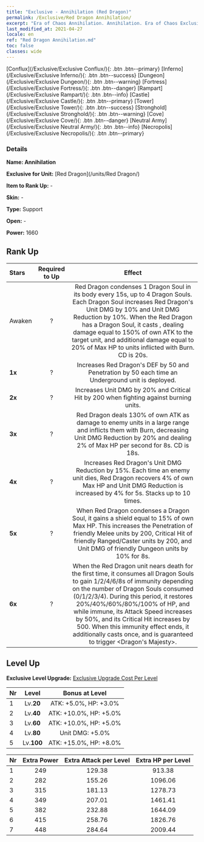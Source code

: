 ```yaml
---
title: "Exclusive - Annihilation (Red Dragon)"
permalink: /Exclusive/Red Dragon Annihilation/
excerpt: "Era of Chaos Annihilation. Annihilation. Era of Chaos Exclusive Annihilation. Red Dragon Exclusive."
last_modified_at: 2021-04-27
locale: en
ref: "Red Dragon Annihilation.md"
toc: false
classes: wide
---
```

 [Conflux](/Exclusive/Exclusive Conflux/){: .btn .btn--primary} [Inferno](/Exclusive/Exclusive Inferno/){: .btn .btn--success} [Dungeon](/Exclusive/Exclusive Dungeon/){: .btn .btn--warning} [Fortress](/Exclusive/Exclusive Fortress/){: .btn .btn--danger} [Rampart](/Exclusive/Exclusive Rampart/){: .btn .btn--info} [Castle](/Exclusive/Exclusive Castle/){: .btn .btn--primary} [Tower](/Exclusive/Exclusive Tower/){: .btn .btn--success} [Stronghold](/Exclusive/Exclusive Stronghold/){: .btn .btn--warning} [Cove](/Exclusive/Exclusive Cove/){: .btn .btn--danger} [Neutral Army](/Exclusive/Exclusive Neutral Army/){: .btn .btn--info} [Necropolis](/Exclusive/Exclusive Necropolis/){: .btn .btn--primary} 

### Details
 **Name: Annihilation** 

 **Exclusive for Unit:** [Red Dragon](/units/Red Dragon/) 

 **Item to Rank Up:** -

 **Skin:** -

 **Type:** Support

 **Open:** -

 **Power:** 1660

## Rank Up

  |     Stars    |  Required to Up | Effect |
  |:-------------|:---------------:|:---------------:|
  |  Awaken  | ? | <Dragon Soul> Red Dragon condenses 1 Dragon Soul in its body every 15s, up to 4 Dragon Souls. Each Dragon Soul increases Red Dragon's Unit DMG by 10% and Unit DMG Reduction by 10%. When the Red Dragon has a Dragon Soul, it casts <Infernal Flame>, dealing damage equal to 150% of own ATK to the target unit, and additional damage equal to 20% of Max HP to units inflicted with Burn. CD is 20s. |
  | **1x** <i class="fas fa-star"/> | ? | Increases Red Dragon's DEF by 50 and Penetration by 50 each time an Underground unit is deployed. |
  | **2x** <i class="fas fa-star"/> | ? | Increases Unit DMG by 20% and Critical Hit by 200 when fighting against burning units. |
  | **3x** <i class="fas fa-star"/> | ? | <Dragon Flame> Red Dragon deals 130% of own ATK as damage to enemy units in a large range and inflicts them with Burn, decreasing Unit DMG Reduction by 20% and dealing 2% of Max HP per second for 8s. CD is 18s. |
  | **4x** <i class="fas fa-star"/> | ? | Increases Red Dragon's Unit DMG Reduction by 15%. Each time an enemy unit dies, Red Dragon recovers 4% of own Max HP and Unit DMG Reduction is increased by 4% for 5s. Stacks up to 10 times. |
  | **5x** <i class="fas fa-star"/> | ? | When Red Dragon condenses a Dragon Soul, it gains a shield equal to 15% of own Max HP. This increases the Penetration of friendly Melee units by 200, Critical Hit of friendly Ranged/Caster units by 200, and Unit DMG of friendly Dungeon units by 10% for 8s. |
  | **6x** <i class="fas fa-star"/> | ? | <Burning Rebirth> When the Red Dragon unit nears death for the first time, it consumes all Dragon Souls to gain 1/2/4/6/8s of immunity depending on the number of Dragon Souls consumed (0/1/2/3/4). During this period, it restores 20%/40%/60%/80%/100% of HP, and while immune, its Attack Speed increases by 50%, and its Critical Hit increases by 500. When this immunity effect ends, it additionally casts <Roaring Blaze> once, and is guaranteed to trigger <Dragon's Majesty>. |


## Level Up
 **Exclusive Level Upgrade:** [Exclusive Upgrade Cost Per Level](/Exclusive/ExclusiveUpgradeCostPerLevel/)

  |  Nr  |   Level  | Bonus at Level |
  |:-----|:--------:|:--------------:|
  | 1 | Lv.**20** | ATK: +5.0%, HP: +3.0% |
  | 2 | Lv.**40** | ATK: +10.0%, HP: +5.0% |
  | 3 | Lv.**60** | ATK: +10.0%, HP: +5.0% |
  | 4 | Lv.**80** | Unit DMG: +5.0% |
  | 5 | Lv.**100** | ATK: +15.0%, HP: +8.0% |


  |  Nr  |  Extra Power | Extra Attack per Level | Extra HP per Level |
  |:-----|:--------:|:--------:|:--------:|
  | 1 | 249 | 129.38 | 913.38 |
  | 2 | 282 | 155.26 | 1096.06 |
  | 3 | 315 | 181.13 | 1278.73 |
  | 4 | 349 | 207.01 | 1461.41 |
  | 5 | 382 | 232.88 | 1644.09 |
  | 6 | 415 | 258.76 | 1826.76 |
  | 7 | 448 | 284.64 | 2009.44 |


